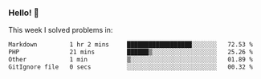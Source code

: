 ### Hello! 👋

This week I solved problems in:

<!--START_SECTION:waka-->

```txt
Markdown         1 hr 2 mins     ██████████████████░░░░░░░   72.53 %
PHP              21 mins         ██████▒░░░░░░░░░░░░░░░░░░   25.26 %
Other            1 min           ▒░░░░░░░░░░░░░░░░░░░░░░░░   01.89 %
GitIgnore file   0 secs          ░░░░░░░░░░░░░░░░░░░░░░░░░   00.32 %
```

<!--END_SECTION:waka-->

